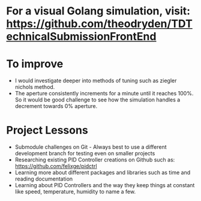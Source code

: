 # For a visual Golang simulation, visit: https://github.com/theodryden/TDTechnicalSubmissionFrontEnd

# To improve
* I would investigate deeper into methods of tuning such as ziegler nichols method. 
* The aperture consistently increments for a minute until it reaches 100%. So it would be good challenge to see how the simulation handles a decrement towards 0% aperture.

# Project Lessons
* Submodule challenges on Git - Always best to use a different development branch for testing even on smaller projects
* Researching existing PID Controller creations on Github such as: https://github.com/felixge/pidctrl
* Learning more about different packages and libraries such as time and reading documentation
* Learning about PID Controllers and the way they keep things at constant like speed, temperature, humidity to name a few.
